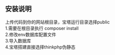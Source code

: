 
## 安装说明  
上传代码到你的网站根目录，宝塔运行目录选择public  
1.需要在根目录执行 composer install  
2.修改env数据库配置文件  
3.导入数据库  
4.宝塔搭建直接选择thinkphp伪静态  


